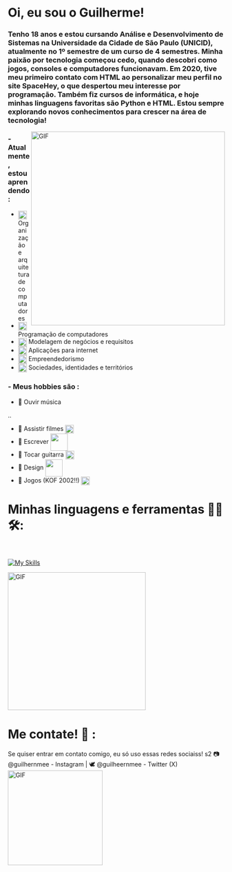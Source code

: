 # Oi, eu sou o Guilherme!

### Tenho 18 anos e estou cursando Análise e Desenvolvimento de Sistemas na Universidade da Cidade de São Paulo (UNICID), atualmente no 1º semestre de um curso de 4 semestres. Minha paixão por tecnologia começou cedo, quando descobri como jogos, consoles e computadores funcionavam. Em 2020, tive meu primeiro contato com HTML ao personalizar meu perfil no site SpaceHey, o que despertou meu interesse por programação. Também fiz cursos de informática, e hoje minhas linguagens favoritas são Python e HTML. Estou sempre explorando novos conhecimentos para crescer na área de tecnologia!


<img hight="400" width="450" alt="GIF" align="right" src="tumblr_5e2f9129ecc89fc1a9eeec549aaaa812_17dabf3b_500.gif">

### - Atualmente, estou aprendendo :
- <img hight="10" width="20" align="center" src="https://media.tenor.com/uPKBSSYU8BcAAAAj/computer-pixel.gif"> Organização e arquitetura de computadores
- <img hight="10" width="20" align="center" src="https://media.tenor.com/iRB7vrvhPR4AAAAj/data-code.gif"> Programação de computadores
- <img hight="10" width="20" align="center" src="https://media.tenor.com/UaBq8N2Z46wAAAAj/add-disc-pc.gif"> Modelagem de negócios e requisitos
- <img hight="10" width="20" align="center" src="https://media.tenor.com/74nJqMKw4L4AAAAj/earth-internetcore.gif"> Aplicações para internet
- <img hight="10" width="20" align="center" src="https://media.tenor.com/6MYsXDHVasAAAAAj/traderoomai-stockmarket.gif"> Empreendedorismo
- <img hight="10" width="20" align="center" src="https://media.tenor.com/ajuUCdkcPqgAAAAi/exclamation-point-ragnarok.gif"> Sociedades, identidades e territórios

### - Meus hobbies são : 
- 🎸 Ouvir música

..
- 🎸 Assistir filmes <img hight="10" width="20" align="center" src="https://media.tenor.com/YlX9YBz9FXcAAAAi/ellen-ripley-alien.gif">
- 🎸 Escrever <img hight="30" width="40" align="center" src="https://media.tenor.com/dh1W3uHt_zsAAAAi/emoji-smiley.gif">
- 🎸 Tocar guitarra <img hight="10" width="20" align="center" src="https://media.tenor.com/biB4OIcEhDcAAAAi/playing-guitar-cat.gif"/>
- 🎸 Design <img hight="30" width="40" align="center" src="https://media.tenor.com/4sQhFfVmisAAAAAj/microsoft-microsoft-windows.gif">
- 🎸 Jogos (KOF 2002!!) <img hight="10" width="20" align="center" src="https://media.tenor.com/HAdTDahjyQEAAAAi/yagami.gif">




# Minhas linguagens e ferramentas 👨‍💻 🛠:

</br>
<p align="center">

[![My Skills](https://skillicons.dev/icons?i=html,aiscript,python,discord,github,windows)](https://skillicons.dev)

<img hight="250" width="320" alt="GIF" align="center" src="https://i.gifer.com/3qVd.gif">
</br>

# Me contate! 📩 :

Se quiser entrar em contato comigo, eu só uso essas redes sociaiss! s2
📷 @guilhernmee - Instagram |
🕊️ @guilheernmee - Twitter (X)
<img hight="150" width="220" alt="GIF" align="left" src="https://media3.giphy.com/media/v1.Y2lkPTc5MGI3NjExYnVpN3p5Z3lncW55b2pyZDk2M21jaGI2NTEyeTBxcXFycDZzNTBxdCZlcD12MV9pbnRlcm5hbF9naWZfYnlfaWQmY3Q9Zw/cjG98gMyj574A/giphy.gif">

